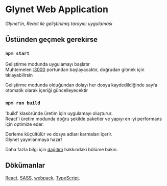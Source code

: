 # Glynet Web Application

*Glynet'in, React ile geliştirilmiş tarayıcı uygulaması*

## Üstünden geçmek gerekirse

### `npm start`

Geliştirme modunda uygulamayı başlatır\
Muhtemelen [:3000](http://localhost:3000) portundan başlayacaktır, doğrudan gitmek için tıklayabilirsin 

Geliştirme modunda olduğundan dolayı her dosya kaydedildiğinde sayfa otomatik olarak içeriği güncelleyecektir

### `npm run build`

'build' klasöründe üretim için uygulamayı oluşturur.\
React'i üretim modunda doğru şekilde paketler ve yapıyı en iyi performans için optimize eder.

Derleme küçültülür ve dosya adları karmaları içerir.\
Glynet yayınlanmaya hazır!

Daha fazla bilgi için [dağıtım](https://facebook.github.io/create-react-app/docs/deployment) hakkındaki bölüme bakın.

## Dökümanlar

[React](https://reactjs.org/), [SASS](https://sass-lang.com/), [webpack](https://webpack.js.org/), [TypeScript](https://www.typescriptlang.org/).
